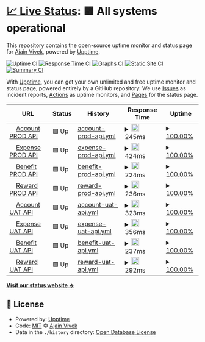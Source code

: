 # [📈 Live Status](https://ajainvivek.github.io/Compensa): <!--live status--> **🟩 All systems operational**

This repository contains the open-source uptime monitor and status page for [Ajain Vivek](https://ajainvivek.github.io/Compensa), powered by [Upptime](https://github.com/upptime/upptime).

[![Uptime CI](https://github.com/ajainvivek/Compensa/workflows/Uptime%20CI/badge.svg)](https://github.com/ajainvivek/Compensa/actions?query=workflow%3A%22Uptime+CI%22)
[![Response Time CI](https://github.com/ajainvivek/Compensa/workflows/Response%20Time%20CI/badge.svg)](https://github.com/ajainvivek/Compensa/actions?query=workflow%3A%22Response+Time+CI%22)
[![Graphs CI](https://github.com/ajainvivek/Compensa/workflows/Graphs%20CI/badge.svg)](https://github.com/ajainvivek/Compensa/actions?query=workflow%3A%22Graphs+CI%22)
[![Static Site CI](https://github.com/ajainvivek/Compensa/workflows/Static%20Site%20CI/badge.svg)](https://github.com/ajainvivek/Compensa/actions?query=workflow%3A%22Static+Site+CI%22)
[![Summary CI](https://github.com/ajainvivek/Compensa/workflows/Summary%20CI/badge.svg)](https://github.com/ajainvivek/Compensa/actions?query=workflow%3A%22Summary+CI%22)

With [Upptime](https://upptime.js.org), you can get your own unlimited and free uptime monitor and status page, powered entirely by a GitHub repository. We use [Issues](https://github.com/ajainvivek/Compensa/issues) as incident reports, [Actions](https://github.com/ajainvivek/Compensa/actions) as uptime monitors, and [Pages](https://ajainvivek.github.io/Compensa) for the status page.

<!--start: status pages-->
<!-- This summary is generated by Upptime (https://github.com/upptime/upptime) -->
<!-- Do not edit this manually, your changes will be overwritten -->
<!-- prettier-ignore -->
| URL | Status | History | Response Time | Uptime |
| --- | ------ | ------- | ------------- | ------ |
| <img alt="" src="https://favicons.githubusercontent.com/account.api.compensa.io" height="13"> [Account PROD API](https://account.api.compensa.io/healthcheck) | 🟩 Up | [account-prod-api.yml](https://github.com/compensa-hq/uptime/commits/HEAD/history/account-prod-api.yml) | <details><summary><img alt="Response time graph" src="./graphs/account-prod-api/response-time-week.png" height="20"> 245ms</summary><br><a href="https://ajainvivek.github.io/Compensa/history/account-prod-api"><img alt="Response time 245" src="https://img.shields.io/endpoint?url=https%3A%2F%2Fraw.githubusercontent.com%2Fcompensa-hq%2Fuptime%2FHEAD%2Fapi%2Faccount-prod-api%2Fresponse-time.json"></a><br><a href="https://ajainvivek.github.io/Compensa/history/account-prod-api"><img alt="24-hour response time 158" src="https://img.shields.io/endpoint?url=https%3A%2F%2Fraw.githubusercontent.com%2Fcompensa-hq%2Fuptime%2FHEAD%2Fapi%2Faccount-prod-api%2Fresponse-time-day.json"></a><br><a href="https://ajainvivek.github.io/Compensa/history/account-prod-api"><img alt="7-day response time 245" src="https://img.shields.io/endpoint?url=https%3A%2F%2Fraw.githubusercontent.com%2Fcompensa-hq%2Fuptime%2FHEAD%2Fapi%2Faccount-prod-api%2Fresponse-time-week.json"></a><br><a href="https://ajainvivek.github.io/Compensa/history/account-prod-api"><img alt="30-day response time 245" src="https://img.shields.io/endpoint?url=https%3A%2F%2Fraw.githubusercontent.com%2Fcompensa-hq%2Fuptime%2FHEAD%2Fapi%2Faccount-prod-api%2Fresponse-time-month.json"></a><br><a href="https://ajainvivek.github.io/Compensa/history/account-prod-api"><img alt="1-year response time 245" src="https://img.shields.io/endpoint?url=https%3A%2F%2Fraw.githubusercontent.com%2Fcompensa-hq%2Fuptime%2FHEAD%2Fapi%2Faccount-prod-api%2Fresponse-time-year.json"></a></details> | <details><summary><a href="https://ajainvivek.github.io/Compensa/history/account-prod-api">100.00%</a></summary><a href="https://ajainvivek.github.io/Compensa/history/account-prod-api"><img alt="All-time uptime 100.00%" src="https://img.shields.io/endpoint?url=https%3A%2F%2Fraw.githubusercontent.com%2Fcompensa-hq%2Fuptime%2FHEAD%2Fapi%2Faccount-prod-api%2Fuptime.json"></a><br><a href="https://ajainvivek.github.io/Compensa/history/account-prod-api"><img alt="24-hour uptime 100.00%" src="https://img.shields.io/endpoint?url=https%3A%2F%2Fraw.githubusercontent.com%2Fcompensa-hq%2Fuptime%2FHEAD%2Fapi%2Faccount-prod-api%2Fuptime-day.json"></a><br><a href="https://ajainvivek.github.io/Compensa/history/account-prod-api"><img alt="7-day uptime 100.00%" src="https://img.shields.io/endpoint?url=https%3A%2F%2Fraw.githubusercontent.com%2Fcompensa-hq%2Fuptime%2FHEAD%2Fapi%2Faccount-prod-api%2Fuptime-week.json"></a><br><a href="https://ajainvivek.github.io/Compensa/history/account-prod-api"><img alt="30-day uptime 100.00%" src="https://img.shields.io/endpoint?url=https%3A%2F%2Fraw.githubusercontent.com%2Fcompensa-hq%2Fuptime%2FHEAD%2Fapi%2Faccount-prod-api%2Fuptime-month.json"></a><br><a href="https://ajainvivek.github.io/Compensa/history/account-prod-api"><img alt="1-year uptime 100.00%" src="https://img.shields.io/endpoint?url=https%3A%2F%2Fraw.githubusercontent.com%2Fcompensa-hq%2Fuptime%2FHEAD%2Fapi%2Faccount-prod-api%2Fuptime-year.json"></a></details>
| <img alt="" src="https://favicons.githubusercontent.com/expense.api.compensa.io" height="13"> [Expense PROD API](https://expense.api.compensa.io/healthcheck) | 🟩 Up | [expense-prod-api.yml](https://github.com/compensa-hq/uptime/commits/HEAD/history/expense-prod-api.yml) | <details><summary><img alt="Response time graph" src="./graphs/expense-prod-api/response-time-week.png" height="20"> 424ms</summary><br><a href="https://ajainvivek.github.io/Compensa/history/expense-prod-api"><img alt="Response time 424" src="https://img.shields.io/endpoint?url=https%3A%2F%2Fraw.githubusercontent.com%2Fcompensa-hq%2Fuptime%2FHEAD%2Fapi%2Fexpense-prod-api%2Fresponse-time.json"></a><br><a href="https://ajainvivek.github.io/Compensa/history/expense-prod-api"><img alt="24-hour response time 906" src="https://img.shields.io/endpoint?url=https%3A%2F%2Fraw.githubusercontent.com%2Fcompensa-hq%2Fuptime%2FHEAD%2Fapi%2Fexpense-prod-api%2Fresponse-time-day.json"></a><br><a href="https://ajainvivek.github.io/Compensa/history/expense-prod-api"><img alt="7-day response time 424" src="https://img.shields.io/endpoint?url=https%3A%2F%2Fraw.githubusercontent.com%2Fcompensa-hq%2Fuptime%2FHEAD%2Fapi%2Fexpense-prod-api%2Fresponse-time-week.json"></a><br><a href="https://ajainvivek.github.io/Compensa/history/expense-prod-api"><img alt="30-day response time 424" src="https://img.shields.io/endpoint?url=https%3A%2F%2Fraw.githubusercontent.com%2Fcompensa-hq%2Fuptime%2FHEAD%2Fapi%2Fexpense-prod-api%2Fresponse-time-month.json"></a><br><a href="https://ajainvivek.github.io/Compensa/history/expense-prod-api"><img alt="1-year response time 424" src="https://img.shields.io/endpoint?url=https%3A%2F%2Fraw.githubusercontent.com%2Fcompensa-hq%2Fuptime%2FHEAD%2Fapi%2Fexpense-prod-api%2Fresponse-time-year.json"></a></details> | <details><summary><a href="https://ajainvivek.github.io/Compensa/history/expense-prod-api">100.00%</a></summary><a href="https://ajainvivek.github.io/Compensa/history/expense-prod-api"><img alt="All-time uptime 100.00%" src="https://img.shields.io/endpoint?url=https%3A%2F%2Fraw.githubusercontent.com%2Fcompensa-hq%2Fuptime%2FHEAD%2Fapi%2Fexpense-prod-api%2Fuptime.json"></a><br><a href="https://ajainvivek.github.io/Compensa/history/expense-prod-api"><img alt="24-hour uptime 100.00%" src="https://img.shields.io/endpoint?url=https%3A%2F%2Fraw.githubusercontent.com%2Fcompensa-hq%2Fuptime%2FHEAD%2Fapi%2Fexpense-prod-api%2Fuptime-day.json"></a><br><a href="https://ajainvivek.github.io/Compensa/history/expense-prod-api"><img alt="7-day uptime 100.00%" src="https://img.shields.io/endpoint?url=https%3A%2F%2Fraw.githubusercontent.com%2Fcompensa-hq%2Fuptime%2FHEAD%2Fapi%2Fexpense-prod-api%2Fuptime-week.json"></a><br><a href="https://ajainvivek.github.io/Compensa/history/expense-prod-api"><img alt="30-day uptime 100.00%" src="https://img.shields.io/endpoint?url=https%3A%2F%2Fraw.githubusercontent.com%2Fcompensa-hq%2Fuptime%2FHEAD%2Fapi%2Fexpense-prod-api%2Fuptime-month.json"></a><br><a href="https://ajainvivek.github.io/Compensa/history/expense-prod-api"><img alt="1-year uptime 100.00%" src="https://img.shields.io/endpoint?url=https%3A%2F%2Fraw.githubusercontent.com%2Fcompensa-hq%2Fuptime%2FHEAD%2Fapi%2Fexpense-prod-api%2Fuptime-year.json"></a></details>
| <img alt="" src="https://favicons.githubusercontent.com/benefit.api.compensa.io" height="13"> [Benefit PROD API](https://benefit.api.compensa.io/healthcheck) | 🟩 Up | [benefit-prod-api.yml](https://github.com/compensa-hq/uptime/commits/HEAD/history/benefit-prod-api.yml) | <details><summary><img alt="Response time graph" src="./graphs/benefit-prod-api/response-time-week.png" height="20"> 224ms</summary><br><a href="https://ajainvivek.github.io/Compensa/history/benefit-prod-api"><img alt="Response time 224" src="https://img.shields.io/endpoint?url=https%3A%2F%2Fraw.githubusercontent.com%2Fcompensa-hq%2Fuptime%2FHEAD%2Fapi%2Fbenefit-prod-api%2Fresponse-time.json"></a><br><a href="https://ajainvivek.github.io/Compensa/history/benefit-prod-api"><img alt="24-hour response time 132" src="https://img.shields.io/endpoint?url=https%3A%2F%2Fraw.githubusercontent.com%2Fcompensa-hq%2Fuptime%2FHEAD%2Fapi%2Fbenefit-prod-api%2Fresponse-time-day.json"></a><br><a href="https://ajainvivek.github.io/Compensa/history/benefit-prod-api"><img alt="7-day response time 224" src="https://img.shields.io/endpoint?url=https%3A%2F%2Fraw.githubusercontent.com%2Fcompensa-hq%2Fuptime%2FHEAD%2Fapi%2Fbenefit-prod-api%2Fresponse-time-week.json"></a><br><a href="https://ajainvivek.github.io/Compensa/history/benefit-prod-api"><img alt="30-day response time 224" src="https://img.shields.io/endpoint?url=https%3A%2F%2Fraw.githubusercontent.com%2Fcompensa-hq%2Fuptime%2FHEAD%2Fapi%2Fbenefit-prod-api%2Fresponse-time-month.json"></a><br><a href="https://ajainvivek.github.io/Compensa/history/benefit-prod-api"><img alt="1-year response time 224" src="https://img.shields.io/endpoint?url=https%3A%2F%2Fraw.githubusercontent.com%2Fcompensa-hq%2Fuptime%2FHEAD%2Fapi%2Fbenefit-prod-api%2Fresponse-time-year.json"></a></details> | <details><summary><a href="https://ajainvivek.github.io/Compensa/history/benefit-prod-api">100.00%</a></summary><a href="https://ajainvivek.github.io/Compensa/history/benefit-prod-api"><img alt="All-time uptime 100.00%" src="https://img.shields.io/endpoint?url=https%3A%2F%2Fraw.githubusercontent.com%2Fcompensa-hq%2Fuptime%2FHEAD%2Fapi%2Fbenefit-prod-api%2Fuptime.json"></a><br><a href="https://ajainvivek.github.io/Compensa/history/benefit-prod-api"><img alt="24-hour uptime 100.00%" src="https://img.shields.io/endpoint?url=https%3A%2F%2Fraw.githubusercontent.com%2Fcompensa-hq%2Fuptime%2FHEAD%2Fapi%2Fbenefit-prod-api%2Fuptime-day.json"></a><br><a href="https://ajainvivek.github.io/Compensa/history/benefit-prod-api"><img alt="7-day uptime 100.00%" src="https://img.shields.io/endpoint?url=https%3A%2F%2Fraw.githubusercontent.com%2Fcompensa-hq%2Fuptime%2FHEAD%2Fapi%2Fbenefit-prod-api%2Fuptime-week.json"></a><br><a href="https://ajainvivek.github.io/Compensa/history/benefit-prod-api"><img alt="30-day uptime 100.00%" src="https://img.shields.io/endpoint?url=https%3A%2F%2Fraw.githubusercontent.com%2Fcompensa-hq%2Fuptime%2FHEAD%2Fapi%2Fbenefit-prod-api%2Fuptime-month.json"></a><br><a href="https://ajainvivek.github.io/Compensa/history/benefit-prod-api"><img alt="1-year uptime 100.00%" src="https://img.shields.io/endpoint?url=https%3A%2F%2Fraw.githubusercontent.com%2Fcompensa-hq%2Fuptime%2FHEAD%2Fapi%2Fbenefit-prod-api%2Fuptime-year.json"></a></details>
| <img alt="" src="https://favicons.githubusercontent.com/reward.api.compensa.io" height="13"> [Reward PROD API](https://reward.api.compensa.io/healthcheck) | 🟩 Up | [reward-prod-api.yml](https://github.com/compensa-hq/uptime/commits/HEAD/history/reward-prod-api.yml) | <details><summary><img alt="Response time graph" src="./graphs/reward-prod-api/response-time-week.png" height="20"> 236ms</summary><br><a href="https://ajainvivek.github.io/Compensa/history/reward-prod-api"><img alt="Response time 236" src="https://img.shields.io/endpoint?url=https%3A%2F%2Fraw.githubusercontent.com%2Fcompensa-hq%2Fuptime%2FHEAD%2Fapi%2Freward-prod-api%2Fresponse-time.json"></a><br><a href="https://ajainvivek.github.io/Compensa/history/reward-prod-api"><img alt="24-hour response time 138" src="https://img.shields.io/endpoint?url=https%3A%2F%2Fraw.githubusercontent.com%2Fcompensa-hq%2Fuptime%2FHEAD%2Fapi%2Freward-prod-api%2Fresponse-time-day.json"></a><br><a href="https://ajainvivek.github.io/Compensa/history/reward-prod-api"><img alt="7-day response time 236" src="https://img.shields.io/endpoint?url=https%3A%2F%2Fraw.githubusercontent.com%2Fcompensa-hq%2Fuptime%2FHEAD%2Fapi%2Freward-prod-api%2Fresponse-time-week.json"></a><br><a href="https://ajainvivek.github.io/Compensa/history/reward-prod-api"><img alt="30-day response time 236" src="https://img.shields.io/endpoint?url=https%3A%2F%2Fraw.githubusercontent.com%2Fcompensa-hq%2Fuptime%2FHEAD%2Fapi%2Freward-prod-api%2Fresponse-time-month.json"></a><br><a href="https://ajainvivek.github.io/Compensa/history/reward-prod-api"><img alt="1-year response time 236" src="https://img.shields.io/endpoint?url=https%3A%2F%2Fraw.githubusercontent.com%2Fcompensa-hq%2Fuptime%2FHEAD%2Fapi%2Freward-prod-api%2Fresponse-time-year.json"></a></details> | <details><summary><a href="https://ajainvivek.github.io/Compensa/history/reward-prod-api">100.00%</a></summary><a href="https://ajainvivek.github.io/Compensa/history/reward-prod-api"><img alt="All-time uptime 100.00%" src="https://img.shields.io/endpoint?url=https%3A%2F%2Fraw.githubusercontent.com%2Fcompensa-hq%2Fuptime%2FHEAD%2Fapi%2Freward-prod-api%2Fuptime.json"></a><br><a href="https://ajainvivek.github.io/Compensa/history/reward-prod-api"><img alt="24-hour uptime 100.00%" src="https://img.shields.io/endpoint?url=https%3A%2F%2Fraw.githubusercontent.com%2Fcompensa-hq%2Fuptime%2FHEAD%2Fapi%2Freward-prod-api%2Fuptime-day.json"></a><br><a href="https://ajainvivek.github.io/Compensa/history/reward-prod-api"><img alt="7-day uptime 100.00%" src="https://img.shields.io/endpoint?url=https%3A%2F%2Fraw.githubusercontent.com%2Fcompensa-hq%2Fuptime%2FHEAD%2Fapi%2Freward-prod-api%2Fuptime-week.json"></a><br><a href="https://ajainvivek.github.io/Compensa/history/reward-prod-api"><img alt="30-day uptime 100.00%" src="https://img.shields.io/endpoint?url=https%3A%2F%2Fraw.githubusercontent.com%2Fcompensa-hq%2Fuptime%2FHEAD%2Fapi%2Freward-prod-api%2Fuptime-month.json"></a><br><a href="https://ajainvivek.github.io/Compensa/history/reward-prod-api"><img alt="1-year uptime 100.00%" src="https://img.shields.io/endpoint?url=https%3A%2F%2Fraw.githubusercontent.com%2Fcompensa-hq%2Fuptime%2FHEAD%2Fapi%2Freward-prod-api%2Fuptime-year.json"></a></details>
| <img alt="" src="https://favicons.githubusercontent.com/account.api.compensa.dev" height="13"> [Account UAT API](https://account.api.compensa.dev/healthcheck) | 🟩 Up | [account-uat-api.yml](https://github.com/compensa-hq/uptime/commits/HEAD/history/account-uat-api.yml) | <details><summary><img alt="Response time graph" src="./graphs/account-uat-api/response-time-week.png" height="20"> 323ms</summary><br><a href="https://ajainvivek.github.io/Compensa/history/account-uat-api"><img alt="Response time 323" src="https://img.shields.io/endpoint?url=https%3A%2F%2Fraw.githubusercontent.com%2Fcompensa-hq%2Fuptime%2FHEAD%2Fapi%2Faccount-uat-api%2Fresponse-time.json"></a><br><a href="https://ajainvivek.github.io/Compensa/history/account-uat-api"><img alt="24-hour response time 168" src="https://img.shields.io/endpoint?url=https%3A%2F%2Fraw.githubusercontent.com%2Fcompensa-hq%2Fuptime%2FHEAD%2Fapi%2Faccount-uat-api%2Fresponse-time-day.json"></a><br><a href="https://ajainvivek.github.io/Compensa/history/account-uat-api"><img alt="7-day response time 323" src="https://img.shields.io/endpoint?url=https%3A%2F%2Fraw.githubusercontent.com%2Fcompensa-hq%2Fuptime%2FHEAD%2Fapi%2Faccount-uat-api%2Fresponse-time-week.json"></a><br><a href="https://ajainvivek.github.io/Compensa/history/account-uat-api"><img alt="30-day response time 323" src="https://img.shields.io/endpoint?url=https%3A%2F%2Fraw.githubusercontent.com%2Fcompensa-hq%2Fuptime%2FHEAD%2Fapi%2Faccount-uat-api%2Fresponse-time-month.json"></a><br><a href="https://ajainvivek.github.io/Compensa/history/account-uat-api"><img alt="1-year response time 323" src="https://img.shields.io/endpoint?url=https%3A%2F%2Fraw.githubusercontent.com%2Fcompensa-hq%2Fuptime%2FHEAD%2Fapi%2Faccount-uat-api%2Fresponse-time-year.json"></a></details> | <details><summary><a href="https://ajainvivek.github.io/Compensa/history/account-uat-api">100.00%</a></summary><a href="https://ajainvivek.github.io/Compensa/history/account-uat-api"><img alt="All-time uptime 100.00%" src="https://img.shields.io/endpoint?url=https%3A%2F%2Fraw.githubusercontent.com%2Fcompensa-hq%2Fuptime%2FHEAD%2Fapi%2Faccount-uat-api%2Fuptime.json"></a><br><a href="https://ajainvivek.github.io/Compensa/history/account-uat-api"><img alt="24-hour uptime 100.00%" src="https://img.shields.io/endpoint?url=https%3A%2F%2Fraw.githubusercontent.com%2Fcompensa-hq%2Fuptime%2FHEAD%2Fapi%2Faccount-uat-api%2Fuptime-day.json"></a><br><a href="https://ajainvivek.github.io/Compensa/history/account-uat-api"><img alt="7-day uptime 100.00%" src="https://img.shields.io/endpoint?url=https%3A%2F%2Fraw.githubusercontent.com%2Fcompensa-hq%2Fuptime%2FHEAD%2Fapi%2Faccount-uat-api%2Fuptime-week.json"></a><br><a href="https://ajainvivek.github.io/Compensa/history/account-uat-api"><img alt="30-day uptime 100.00%" src="https://img.shields.io/endpoint?url=https%3A%2F%2Fraw.githubusercontent.com%2Fcompensa-hq%2Fuptime%2FHEAD%2Fapi%2Faccount-uat-api%2Fuptime-month.json"></a><br><a href="https://ajainvivek.github.io/Compensa/history/account-uat-api"><img alt="1-year uptime 100.00%" src="https://img.shields.io/endpoint?url=https%3A%2F%2Fraw.githubusercontent.com%2Fcompensa-hq%2Fuptime%2FHEAD%2Fapi%2Faccount-uat-api%2Fuptime-year.json"></a></details>
| <img alt="" src="https://favicons.githubusercontent.com/expense.api.compensa.dev" height="13"> [Expense UAT API](https://expense.api.compensa.dev/healthcheck) | 🟩 Up | [expense-uat-api.yml](https://github.com/compensa-hq/uptime/commits/HEAD/history/expense-uat-api.yml) | <details><summary><img alt="Response time graph" src="./graphs/expense-uat-api/response-time-week.png" height="20"> 356ms</summary><br><a href="https://ajainvivek.github.io/Compensa/history/expense-uat-api"><img alt="Response time 356" src="https://img.shields.io/endpoint?url=https%3A%2F%2Fraw.githubusercontent.com%2Fcompensa-hq%2Fuptime%2FHEAD%2Fapi%2Fexpense-uat-api%2Fresponse-time.json"></a><br><a href="https://ajainvivek.github.io/Compensa/history/expense-uat-api"><img alt="24-hour response time 171" src="https://img.shields.io/endpoint?url=https%3A%2F%2Fraw.githubusercontent.com%2Fcompensa-hq%2Fuptime%2FHEAD%2Fapi%2Fexpense-uat-api%2Fresponse-time-day.json"></a><br><a href="https://ajainvivek.github.io/Compensa/history/expense-uat-api"><img alt="7-day response time 356" src="https://img.shields.io/endpoint?url=https%3A%2F%2Fraw.githubusercontent.com%2Fcompensa-hq%2Fuptime%2FHEAD%2Fapi%2Fexpense-uat-api%2Fresponse-time-week.json"></a><br><a href="https://ajainvivek.github.io/Compensa/history/expense-uat-api"><img alt="30-day response time 356" src="https://img.shields.io/endpoint?url=https%3A%2F%2Fraw.githubusercontent.com%2Fcompensa-hq%2Fuptime%2FHEAD%2Fapi%2Fexpense-uat-api%2Fresponse-time-month.json"></a><br><a href="https://ajainvivek.github.io/Compensa/history/expense-uat-api"><img alt="1-year response time 356" src="https://img.shields.io/endpoint?url=https%3A%2F%2Fraw.githubusercontent.com%2Fcompensa-hq%2Fuptime%2FHEAD%2Fapi%2Fexpense-uat-api%2Fresponse-time-year.json"></a></details> | <details><summary><a href="https://ajainvivek.github.io/Compensa/history/expense-uat-api">100.00%</a></summary><a href="https://ajainvivek.github.io/Compensa/history/expense-uat-api"><img alt="All-time uptime 100.00%" src="https://img.shields.io/endpoint?url=https%3A%2F%2Fraw.githubusercontent.com%2Fcompensa-hq%2Fuptime%2FHEAD%2Fapi%2Fexpense-uat-api%2Fuptime.json"></a><br><a href="https://ajainvivek.github.io/Compensa/history/expense-uat-api"><img alt="24-hour uptime 100.00%" src="https://img.shields.io/endpoint?url=https%3A%2F%2Fraw.githubusercontent.com%2Fcompensa-hq%2Fuptime%2FHEAD%2Fapi%2Fexpense-uat-api%2Fuptime-day.json"></a><br><a href="https://ajainvivek.github.io/Compensa/history/expense-uat-api"><img alt="7-day uptime 100.00%" src="https://img.shields.io/endpoint?url=https%3A%2F%2Fraw.githubusercontent.com%2Fcompensa-hq%2Fuptime%2FHEAD%2Fapi%2Fexpense-uat-api%2Fuptime-week.json"></a><br><a href="https://ajainvivek.github.io/Compensa/history/expense-uat-api"><img alt="30-day uptime 100.00%" src="https://img.shields.io/endpoint?url=https%3A%2F%2Fraw.githubusercontent.com%2Fcompensa-hq%2Fuptime%2FHEAD%2Fapi%2Fexpense-uat-api%2Fuptime-month.json"></a><br><a href="https://ajainvivek.github.io/Compensa/history/expense-uat-api"><img alt="1-year uptime 100.00%" src="https://img.shields.io/endpoint?url=https%3A%2F%2Fraw.githubusercontent.com%2Fcompensa-hq%2Fuptime%2FHEAD%2Fapi%2Fexpense-uat-api%2Fuptime-year.json"></a></details>
| <img alt="" src="https://favicons.githubusercontent.com/benefit.api.compensa.dev" height="13"> [Benefit UAT API](https://benefit.api.compensa.dev/healthcheck) | 🟩 Up | [benefit-uat-api.yml](https://github.com/compensa-hq/uptime/commits/HEAD/history/benefit-uat-api.yml) | <details><summary><img alt="Response time graph" src="./graphs/benefit-uat-api/response-time-week.png" height="20"> 237ms</summary><br><a href="https://ajainvivek.github.io/Compensa/history/benefit-uat-api"><img alt="Response time 237" src="https://img.shields.io/endpoint?url=https%3A%2F%2Fraw.githubusercontent.com%2Fcompensa-hq%2Fuptime%2FHEAD%2Fapi%2Fbenefit-uat-api%2Fresponse-time.json"></a><br><a href="https://ajainvivek.github.io/Compensa/history/benefit-uat-api"><img alt="24-hour response time 165" src="https://img.shields.io/endpoint?url=https%3A%2F%2Fraw.githubusercontent.com%2Fcompensa-hq%2Fuptime%2FHEAD%2Fapi%2Fbenefit-uat-api%2Fresponse-time-day.json"></a><br><a href="https://ajainvivek.github.io/Compensa/history/benefit-uat-api"><img alt="7-day response time 237" src="https://img.shields.io/endpoint?url=https%3A%2F%2Fraw.githubusercontent.com%2Fcompensa-hq%2Fuptime%2FHEAD%2Fapi%2Fbenefit-uat-api%2Fresponse-time-week.json"></a><br><a href="https://ajainvivek.github.io/Compensa/history/benefit-uat-api"><img alt="30-day response time 237" src="https://img.shields.io/endpoint?url=https%3A%2F%2Fraw.githubusercontent.com%2Fcompensa-hq%2Fuptime%2FHEAD%2Fapi%2Fbenefit-uat-api%2Fresponse-time-month.json"></a><br><a href="https://ajainvivek.github.io/Compensa/history/benefit-uat-api"><img alt="1-year response time 237" src="https://img.shields.io/endpoint?url=https%3A%2F%2Fraw.githubusercontent.com%2Fcompensa-hq%2Fuptime%2FHEAD%2Fapi%2Fbenefit-uat-api%2Fresponse-time-year.json"></a></details> | <details><summary><a href="https://ajainvivek.github.io/Compensa/history/benefit-uat-api">100.00%</a></summary><a href="https://ajainvivek.github.io/Compensa/history/benefit-uat-api"><img alt="All-time uptime 100.00%" src="https://img.shields.io/endpoint?url=https%3A%2F%2Fraw.githubusercontent.com%2Fcompensa-hq%2Fuptime%2FHEAD%2Fapi%2Fbenefit-uat-api%2Fuptime.json"></a><br><a href="https://ajainvivek.github.io/Compensa/history/benefit-uat-api"><img alt="24-hour uptime 100.00%" src="https://img.shields.io/endpoint?url=https%3A%2F%2Fraw.githubusercontent.com%2Fcompensa-hq%2Fuptime%2FHEAD%2Fapi%2Fbenefit-uat-api%2Fuptime-day.json"></a><br><a href="https://ajainvivek.github.io/Compensa/history/benefit-uat-api"><img alt="7-day uptime 100.00%" src="https://img.shields.io/endpoint?url=https%3A%2F%2Fraw.githubusercontent.com%2Fcompensa-hq%2Fuptime%2FHEAD%2Fapi%2Fbenefit-uat-api%2Fuptime-week.json"></a><br><a href="https://ajainvivek.github.io/Compensa/history/benefit-uat-api"><img alt="30-day uptime 100.00%" src="https://img.shields.io/endpoint?url=https%3A%2F%2Fraw.githubusercontent.com%2Fcompensa-hq%2Fuptime%2FHEAD%2Fapi%2Fbenefit-uat-api%2Fuptime-month.json"></a><br><a href="https://ajainvivek.github.io/Compensa/history/benefit-uat-api"><img alt="1-year uptime 100.00%" src="https://img.shields.io/endpoint?url=https%3A%2F%2Fraw.githubusercontent.com%2Fcompensa-hq%2Fuptime%2FHEAD%2Fapi%2Fbenefit-uat-api%2Fuptime-year.json"></a></details>
| <img alt="" src="https://favicons.githubusercontent.com/reward.api.compensa.dev" height="13"> [Reward UAT API](https://reward.api.compensa.dev/healthcheck) | 🟩 Up | [reward-uat-api.yml](https://github.com/compensa-hq/uptime/commits/HEAD/history/reward-uat-api.yml) | <details><summary><img alt="Response time graph" src="./graphs/reward-uat-api/response-time-week.png" height="20"> 292ms</summary><br><a href="https://ajainvivek.github.io/Compensa/history/reward-uat-api"><img alt="Response time 292" src="https://img.shields.io/endpoint?url=https%3A%2F%2Fraw.githubusercontent.com%2Fcompensa-hq%2Fuptime%2FHEAD%2Fapi%2Freward-uat-api%2Fresponse-time.json"></a><br><a href="https://ajainvivek.github.io/Compensa/history/reward-uat-api"><img alt="24-hour response time 145" src="https://img.shields.io/endpoint?url=https%3A%2F%2Fraw.githubusercontent.com%2Fcompensa-hq%2Fuptime%2FHEAD%2Fapi%2Freward-uat-api%2Fresponse-time-day.json"></a><br><a href="https://ajainvivek.github.io/Compensa/history/reward-uat-api"><img alt="7-day response time 292" src="https://img.shields.io/endpoint?url=https%3A%2F%2Fraw.githubusercontent.com%2Fcompensa-hq%2Fuptime%2FHEAD%2Fapi%2Freward-uat-api%2Fresponse-time-week.json"></a><br><a href="https://ajainvivek.github.io/Compensa/history/reward-uat-api"><img alt="30-day response time 292" src="https://img.shields.io/endpoint?url=https%3A%2F%2Fraw.githubusercontent.com%2Fcompensa-hq%2Fuptime%2FHEAD%2Fapi%2Freward-uat-api%2Fresponse-time-month.json"></a><br><a href="https://ajainvivek.github.io/Compensa/history/reward-uat-api"><img alt="1-year response time 292" src="https://img.shields.io/endpoint?url=https%3A%2F%2Fraw.githubusercontent.com%2Fcompensa-hq%2Fuptime%2FHEAD%2Fapi%2Freward-uat-api%2Fresponse-time-year.json"></a></details> | <details><summary><a href="https://ajainvivek.github.io/Compensa/history/reward-uat-api">100.00%</a></summary><a href="https://ajainvivek.github.io/Compensa/history/reward-uat-api"><img alt="All-time uptime 100.00%" src="https://img.shields.io/endpoint?url=https%3A%2F%2Fraw.githubusercontent.com%2Fcompensa-hq%2Fuptime%2FHEAD%2Fapi%2Freward-uat-api%2Fuptime.json"></a><br><a href="https://ajainvivek.github.io/Compensa/history/reward-uat-api"><img alt="24-hour uptime 100.00%" src="https://img.shields.io/endpoint?url=https%3A%2F%2Fraw.githubusercontent.com%2Fcompensa-hq%2Fuptime%2FHEAD%2Fapi%2Freward-uat-api%2Fuptime-day.json"></a><br><a href="https://ajainvivek.github.io/Compensa/history/reward-uat-api"><img alt="7-day uptime 100.00%" src="https://img.shields.io/endpoint?url=https%3A%2F%2Fraw.githubusercontent.com%2Fcompensa-hq%2Fuptime%2FHEAD%2Fapi%2Freward-uat-api%2Fuptime-week.json"></a><br><a href="https://ajainvivek.github.io/Compensa/history/reward-uat-api"><img alt="30-day uptime 100.00%" src="https://img.shields.io/endpoint?url=https%3A%2F%2Fraw.githubusercontent.com%2Fcompensa-hq%2Fuptime%2FHEAD%2Fapi%2Freward-uat-api%2Fuptime-month.json"></a><br><a href="https://ajainvivek.github.io/Compensa/history/reward-uat-api"><img alt="1-year uptime 100.00%" src="https://img.shields.io/endpoint?url=https%3A%2F%2Fraw.githubusercontent.com%2Fcompensa-hq%2Fuptime%2FHEAD%2Fapi%2Freward-uat-api%2Fuptime-year.json"></a></details>

<!--end: status pages-->

[**Visit our status website →**](https://ajainvivek.github.io/Compensa)

## 📄 License

- Powered by: [Upptime](https://github.com/upptime/upptime)
- Code: [MIT](./LICENSE) © [Ajain Vivek](https://ajainvivek.github.io/Compensa)
- Data in the `./history` directory: [Open Database License](https://opendatacommons.org/licenses/odbl/1-0/)
